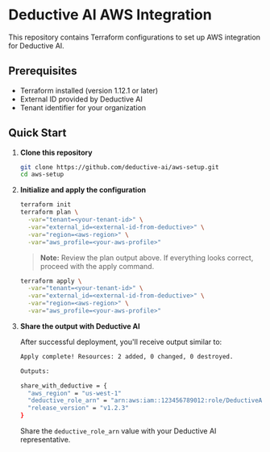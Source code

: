 # Deductive AI AWS Integration

This repository contains Terraform configurations to set up AWS integration for Deductive AI.

## Prerequisites

- Terraform installed (version 1.12.1 or later)
- External ID provided by Deductive AI
- Tenant identifier for your organization

## Quick Start

1. **Clone this repository**

   ```bash
   git clone https://github.com/deductive-ai/aws-setup.git
   cd aws-setup
   ```

2. **Initialize and apply the configuration**

   ```bash
   terraform init
   terraform plan \
     -var="tenant=<your-tenant-id>" \
     -var="external_id=<external-id-from-deductive>" \
     -var="region=<aws-region>" \
     -var="aws_profile=<your-aws-profile>"
   ```

   > **Note:** Review the plan output above. If everything looks correct, proceed with the apply command.

   ```bash
   terraform apply \
     -var="tenant=<your-tenant-id>" \
     -var="external_id=<external-id-from-deductive>" \
     -var="region=<aws-region>" \
     -var="aws_profile=<your-aws-profile>"
   ```

3. **Share the output with Deductive AI**

   After successful deployment, you'll receive output similar to:
   ```bash
   Apply complete! Resources: 2 added, 0 changed, 0 destroyed.

   Outputs:

   share_with_deductive = {
     "aws_region" = "us-west-1"
     "deductive_role_arn" = "arn:aws:iam::123456789012:role/DeductiveAssumeRole-<tenant>"
     "release_version" = "v1.2.3"
   }
   ```

   Share the `deductive_role_arn` value with your Deductive AI representative.
